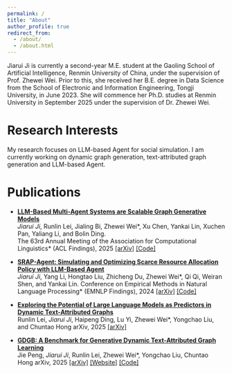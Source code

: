 ```yaml
---
permalink: /
title: "About"
author_profile: true
redirect_from: 
  - /about/
  - /about.html
---
```


Jiarui Ji is currently a second-year  M.E. student at the Gaoling School of Artificial Intelligence, Renmin University of China, under the supervision of Prof. Zhewei Wei. Prior to this, she received her B.E. degree in Data Science from the School of Electronic and Information Engineering, Tongji University, in June 2023. She will commence her Ph.D. studies at Renmin University in September 2025 under the supervision of Dr. Zhewei Wei.


# Research Interests
My research focuses on LLM-based Agent for social simulation. I am currently working on dynamic graph generation, text-attributed graph generation and LLM-based Agent.

# Publications
- **[LLM-Based Multi-Agent Systems are Scalable Graph Generative Models](http://arxiv.org/abs/2410.09824)**  
  *Jiarui Ji*, Runlin Lei, Jialing Bi, Zhewei Wei\*, Xu Chen, Yankai Lin, Xuchen Pan, Yaliang Li, and Bolin Ding.  
  The 63rd Annual Meeting of the Association for Computational Linguistics* (ACL Findings), 2025
  [\[arXiv\]](http://arxiv.org/abs/2410.09824) [\[Code\]](https://github.com/Ji-Cather/GraphAgent)

- **[SRAP-Agent: Simulating and Optimizing Scarce Resource Allocation Policy with LLM-Based Agent](https://aclanthology.org/2024.findings-emnlp.15/)**  
  *Jiarui Ji*, Yang Li, Hongtao Liu, Zhicheng Du, Zhewei Wei\*, Qi Qi, Weiran Shen, and Yankai Lin.
  Conference on Empirical Methods in Natural Language Processing* (EMNLP Findings), 2024
  [\[arXiv\]](http://arxiv.org/abs/2410.14152) [\[Code\]](https://github.com/jijiarui-cather/SRAPAgent_Framework)

- **[Exploring the Potential of Large Language Models as Predictors in Dynamic Text-Attributed Graphs](https://arxiv.org/abs/2503.03258)**  
  Runlin Lei, *Jiarui Ji*, Haipeng Ding, Lu Yi, Zhewei Wei\*, Yongchao Liu, and Chuntao Hong
  arXiv, 2025
  [\[arXiv\]](https://arxiv.org/abs/2503.03258)

- **[GDGB: A Benchmark for Generative Dynamic Text-Attributed Graph Learning](https://arxiv.org/pdf/2507.03267)**  
  Jie Peng,  *Jiarui Ji*, Runlin Lei, Zhewei Wei\*, Yongchao Liu, Chuntao Hong
  arXiv, 2025
  [\[arXiv\]](https://arxiv.org/pdf/2507.03267) [\[Website\]](https://gdgb-algo.github.io/) [\[Code\]](https://github.com/Lucas-PJ/GDGB-ALGO) 